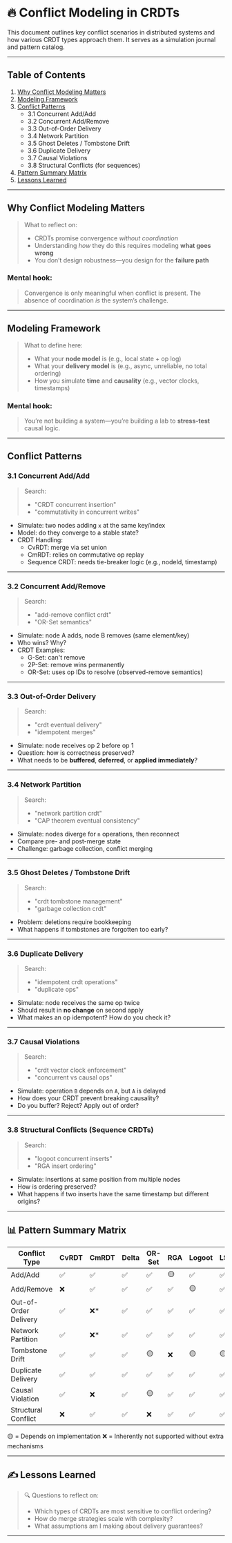 # 🔥 Conflict Modeling in CRDTs

This document outlines key conflict scenarios in distributed systems and how various CRDT types approach them. It serves
as a simulation journal and pattern catalog.

---

## Table of Contents

1. [Why Conflict Modeling Matters](#why-conflict-modeling-matters)
2. [Modeling Framework](#modeling-framework)
3. [Conflict Patterns](#conflict-patterns)
    - 3.1 Concurrent Add/Add
    - 3.2 Concurrent Add/Remove
    - 3.3 Out-of-Order Delivery
    - 3.4 Network Partition
    - 3.5 Ghost Deletes / Tombstone Drift
    - 3.6 Duplicate Delivery
    - 3.7 Causal Violations
    - 3.8 Structural Conflicts (for sequences)
4. [Pattern Summary Matrix](#pattern-summary-matrix)
5. [Lessons Learned](#lessons-learned)

---

## Why Conflict Modeling Matters

> What to reflect on:
> - CRDTs promise convergence *without coordination*
> - Understanding *how* they do this requires modeling **what goes wrong**
> - You don’t design robustness—you design for the **failure path**

### Mental hook:

> Convergence is only meaningful when conflict is present. The absence of coordination *is* the system’s challenge.

---

## Modeling Framework

> What to define here:
> - What your **node model** is (e.g., local state + op log)
> - What your **delivery model** is (e.g., async, unreliable, no total ordering)
> - How you simulate **time** and **causality** (e.g., vector clocks, timestamps)

### Mental hook:

> You’re not building a system—you’re building a lab to **stress-test** causal logic.

---

## Conflict Patterns

### 3.1 Concurrent Add/Add

> Search:
> - "CRDT concurrent insertion"
> - "commutativity in concurrent writes"

- Simulate: two nodes adding `x` at the same key/index
- Model: do they converge to a stable state?
- CRDT Handling:
    - CvRDT: merge via set union
    - CmRDT: relies on commutative op replay
    - Sequence CRDT: needs tie-breaker logic (e.g., nodeId, timestamp)

---

### 3.2 Concurrent Add/Remove

> Search:
> - "add-remove conflict crdt"
> - "OR-Set semantics"

- Simulate: node A adds, node B removes (same element/key)
- Who wins? Why?
- CRDT Examples:
    - G-Set: can't remove
    - 2P-Set: remove wins permanently
    - OR-Set: uses op IDs to resolve (observed-remove semantics)

---

### 3.3 Out-of-Order Delivery

> Search:
> - "crdt eventual delivery"
> - "idempotent merges"

- Simulate: node receives op 2 before op 1
- Question: how is correctness preserved?
- What needs to be **buffered**, **deferred**, or **applied immediately**?

---

### 3.4 Network Partition

> Search:
> - "network partition crdt"
> - "CAP theorem eventual consistency"

- Simulate: nodes diverge for `n` operations, then reconnect
- Compare pre- and post-merge state
- Challenge: garbage collection, conflict merging

---

### 3.5 Ghost Deletes / Tombstone Drift

> Search:
> - "crdt tombstone management"
> - "garbage collection crdt"

- Problem: deletions require bookkeeping
- What happens if tombstones are forgotten too early?

---

### 3.6 Duplicate Delivery

> Search:
> - "idempotent crdt operations"
> - "duplicate ops"

- Simulate: node receives the same op twice
- Should result in **no change** on second apply
- What makes an op idempotent? How do you check it?

---

### 3.7 Causal Violations

> Search:
> - "crdt vector clock enforcement"
> - "concurrent vs causal ops"

- Simulate: operation `B` depends on `A`, but `A` is delayed
- How does your CRDT prevent breaking causality?
- Do you buffer? Reject? Apply out of order?

---

### 3.8 Structural Conflicts (Sequence CRDTs)

> Search:
> - "logoot concurrent inserts"
> - "RGA insert ordering"

- Simulate: insertions at same position from multiple nodes
- How is ordering preserved?
- What happens if two inserts have the same timestamp but different origins?

---

## 📊 Pattern Summary Matrix

| Conflict Type         | CvRDT | CmRDT | Delta | OR-Set | RGA | Logoot | LSEQ |
|-----------------------|-------|-------|-------|--------|-----|--------|------|
| Add/Add               | ✅     | ✅     | ✅     | ✅      | 🟡  | ✅      | ✅    |
| Add/Remove            | ❌     | ✅     | ✅     | ✅      | ✅   | 🟡     | ✅    |
| Out-of-Order Delivery | ✅     | ❌*    | ✅     | ✅      | ✅   | ✅      | ✅    |
| Network Partition     | ✅     | ❌*    | ✅     | ✅      | ✅   | ✅      | ✅    |
| Tombstone Drift       | ✅     | ✅     | ✅     | 🟡     | ❌   | 🟡     | 🟡   |
| Duplicate Delivery    | ✅     | ✅     | ✅     | ✅      | ✅   | ✅      | ✅    |
| Causal Violation      | ✅     | ❌     | ✅     | 🟡     | ✅   | ✅      | ✅    |
| Structural Conflict   | ❌     | ✅     | ✅     | ❌      | ✅   | ✅      | ✅    |

🟡 = Depends on implementation
❌ = Inherently not supported without extra mechanisms

---

## ✍️ Lessons Learned

> 🔍 Questions to reflect on:
> - Which types of CRDTs are most sensitive to conflict ordering?
> - How do merge strategies scale with complexity?
> - What assumptions am I making about delivery guarantees?

---